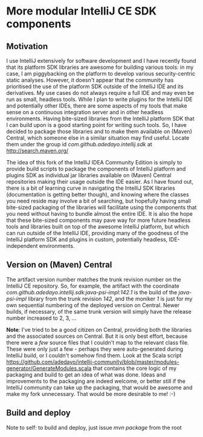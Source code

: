 # More modular IntelliJ CE SDK components

## Motivation
 
I use IntelliJ extensively for software development and I have recently found that its platform SDK libraries are awesome
for building various tools: in my case, I am piggybacking on the platform to develop various security-centric static analyses. However,
it doesn't appear that the community has prioritised the use of the platform SDK outside of the IntelliJ IDE and its derivatives. 
My use cases do not always require a full IDE and may even be run as small, headless tools. While I plan to write plugins 
for the IntelliJ IDE and potentially other IDEs, there are some aspects of my tools that make sense
on a continuous integration server and in other headless environments. Having bite-sized libraries from the IntelliJ platform
SDK that I can build upon is a good starting point for writing such tools. So, I have decided to package those libraries and 
to make them available on (Maven) Central, which someone else in a similar situation may find useful. Locate them under the 
group id *com.github.adedayo.intellij.sdk* at http://search.maven.org/
   
   
The idea of this fork of the IntelliJ IDEA Community Edition is simply to provide build scripts to package the components of IntelliJ
platform and plugins SDK as individual jar libraries available on (Maven) Central repositories making their usage outside the IDE easier. 
As I have found out, there is a bit of learning curve in navigating the IntelliJ SDK libraries (documentation is getting better though),
and knowing where the classes you need reside may involve a bit of searching, but hopefully having small bite-sized packaging of the libraries
will facilitate using the components that you need without having to bundle almost the entire IDE. It is also the hope that 
these bite-sized components may pave way for more future headless tools and libraries built on top of the awesome IntelliJ platform,
but which can run outside of the IntelliJ IDE, providing many of the goodness of the IntelliJ platform SDK and plugins in custom, 
potentially headless, IDE-independent environments. 

## Version on (Maven) Central
The artifact version number matches the trunk revision number on the IntelliJ CE repository. So, for example, the artifact
with the coordinate *com.github.adedayo.intellij.sdk:java-psi-impl:142.1* is the build of the *java-psi-impl* library from the
trunk revision *142*, and the moniker *1* is just for my own sequential numbering of the deployed version on Central. 
Newer builds, if necessary, of the same trunk version will simply have the release number increased to 2, 3, ...

**Note**: I've tried to be a good citizen on Central, providing both the libraries and the associated sources on Central. But it is only best effort,
because there were a *few* source files that I couldn't map to the relevant class file. These were only just a few - perhaps they were auto-generated during IntelliJ build, or
I couldn't somehow find them. Look at the Scala script https://github.com/adedayo/intellij-community/blob/master/modules-generator/GenerateModules.scala
that contains the core logic of my packaging and build to get an idea of what was done. Ideas and improvements to the packaging are indeed welcome, 
or better still if the IntelliJ community can take up the packaging, that would be awesome and make my fork unnecessary. 
That would be more desirable to me! :-)

## Build and deploy
 Note to self: to build and deploy, just issue *mvn package* from the root